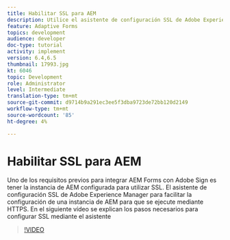```yaml
---
title: Habilitar SSL para AEM
description: Utilice el asistente de configuración SSL de Adobe Experience Manager para configurar una instancia de AEM para que se ejecute sobre HTTPS.
feature: Adaptive Forms
topics: development
audience: developer
doc-type: tutorial
activity: implement
version: 6.4,6.5
thumbnail: 17993.jpg
kt: 6046
topic: Development
role: Administrator
level: Intermediate
translation-type: tm+mt
source-git-commit: d9714b9a291ec3ee5f3dba9723de72bb120d2149
workflow-type: tm+mt
source-wordcount: '85'
ht-degree: 4%

---
```



# Habilitar SSL para AEM

Uno de los requisitos previos para integrar AEM Forms con Adobe Sign es tener la instancia de AEM configurada para utilizar SSL. El asistente de configuración SSL de Adobe Experience Manager para facilitar la configuración de una instancia de AEM para que se ejecute mediante HTTPS.
En el siguiente vídeo se explican los pasos necesarios para configurar SSL mediante el asistente

>[!VIDEO](https://video.tv.adobe.com/v/17993/?quality=9&learn=on)